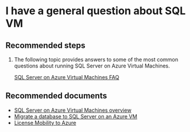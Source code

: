 <properties
	pageTitle="I have a general question about SQL VM"
	description="I have a general question about SQL VM"
	service="microsoft.classiccompute"
	resource="virtualmachines"
	authors="michco"
	displayOrder="27"
	selfHelpType="resource"
	supportTopicIds=""
	resourceTags="WindowsSQL"
	productPesIds="14749"
	cloudEnvironments="public"
/>

# I have a general question about SQL VM

## **Recommended steps**

1. The following topic provides answers to some of the most common questions about running SQL Server on Azure Virtual Machines.<br>

	[SQL Server on Azure Virtual Machines FAQ](https://azure.microsoft.com/documentation/articles/virtual-machines-windows-sql-server-iaas-faq/)<br>

## **Recommended documents**

* [SQL Server on Azure Virtual Machines overview](https://azure.microsoft.com/documentation/articles/virtual-machines-windows-sql-server-iaas-overview/)<br>
* [Migrate a database to SQL Server on an Azure VM](https://azure.microsoft.com/documentation/articles/virtual-machines-windows-migrate-sql/)<br>
* [License Mobility to Azure](https://azure.microsoft.com/pricing/license-mobility/)
